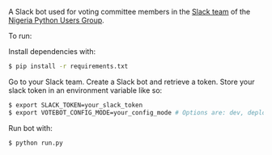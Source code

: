 
A Slack bot used for voting committee members in the [Slack team](https://pythonnigeria.slack.com) of the [Nigeria Python Users Group](https://wiki.python.org/moin/LocalUserGroups#Nigeria).

To run:

Install dependencies with:

```bash
$ pip install -r requirements.txt
```

Go to your Slack team.
Create a Slack bot and retrieve a token.
Store your slack token in an environment variable like so:

```bash
$ export SLACK_TOKEN=your_slack_token
$ export VOTEBOT_CONFIG_MODE=your_config_mode # Options are: dev, deploy, test
```

Run bot with:

```bash
$ python run.py
```
